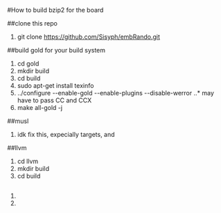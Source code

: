#How to build bzip2 for the board

##clone this repo
1. git clone https://github.com/Sisyph/embRando.git

##build gold for your build system
1. cd gold
2. mkdir build
3. cd build
4. sudo apt-get install texinfo
5. ../configure --enable-gold --enable-plugins --disable-werror
..* may have to pass CC and CCX
6. make all-gold -j

##musl
1. idk fix this, expecially targets, and

##llvm
1. cd llvm
2. mkdir build
3. cd build

##
1.
2.
